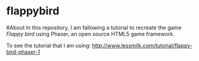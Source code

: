 # flappybird

#About
In this repository, I am fallowing a tutorial to recreate the game *Flappy bird* using Phaser, an open source HTML5 game framework.

To see the tutorial that I am using: http://www.lessmilk.com/tutorial/flappy-bird-phaser-1
